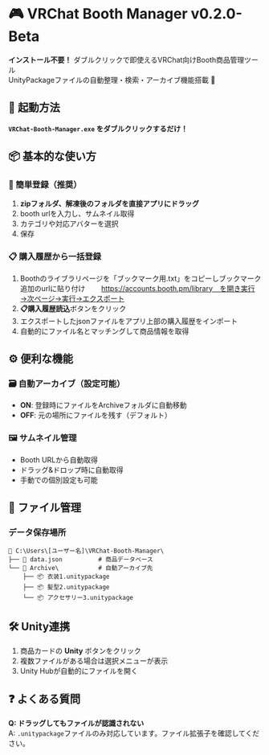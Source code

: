 # 🎮 VRChat Booth Manager v0.2.0-Beta

**インストール不要！** ダブルクリックで即使えるVRChat向けBooth商品管理ツール  
UnityPackageファイルの自動整理・検索・アーカイブ機能搭載 🚀

## 🚀 起動方法

**`VRChat-Booth-Manager.exe` をダブルクリックするだけ！**

## 📦 基本的な使い方

### 🎯 簡単登録（推奨）
1. **zipフォルダ、解凍後のフォルダを直接アプリにドラッグ**
2. booth urlを入力し、サムネイル取得
3. カテゴリや対応アバターを選択
4. 保存

### 📋 購入履歴から一括登録
1. Boothのライブラリページを「ブックマーク用.txt」をコピーしブックマーク追加のurlに貼り付け
　　https://accounts.booth.pm/library　を開き実行→次ページ→実行→エクスポート
2. **📋購入履歴読込**ボタンをクリック
3. エクスポートしたjsonファイルをアプリ上部の購入履歴をインポート
4. 自動的にファイル名とマッチングして商品情報を取得


## ⚙️ 便利な機能

### 🗃️ 自動アーカイブ（設定可能）
- **ON**: 登録時にファイルをArchiveフォルダに自動移動
- **OFF**: 元の場所にファイルを残す（デフォルト）

### 🖼️ サムネイル管理
- Booth URLから自動取得
- ドラッグ&ドロップ時に自動取得
- 手動での個別設定も可能

## 📁 ファイル管理

### データ保存場所
```
📂 C:\Users\[ユーザー名]\VRChat-Booth-Manager\
├── 📄 data.json          # 商品データベース
└── 📁 Archive\           # 自動アーカイブ先
    ├── 📦 衣装1.unitypackage
    ├── 📦 髪型2.unitypackage
    └── 📦 アクセサリー3.unitypackage
```

## 🛠️ Unity連携

1. 商品カードの **Unity** ボタンをクリック
2. 複数ファイルがある場合は選択メニューが表示
3. Unity Hubが自動的にファイルを開く

## ❓ よくある質問

**Q: ドラッグしてもファイルが認識されない**  
A: `.unitypackage`ファイルのみ対応しています。ファイル拡張子を確認してください。


